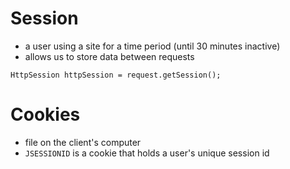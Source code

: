 # Session
* a user using a site for a time period (until 30 minutes inactive)
* allows us to store data between requests

```
HttpSession httpSession = request.getSession();
```


# Cookies
* file on the client's computer
* `JSESSIONID` is a cookie that holds a user's unique session id
